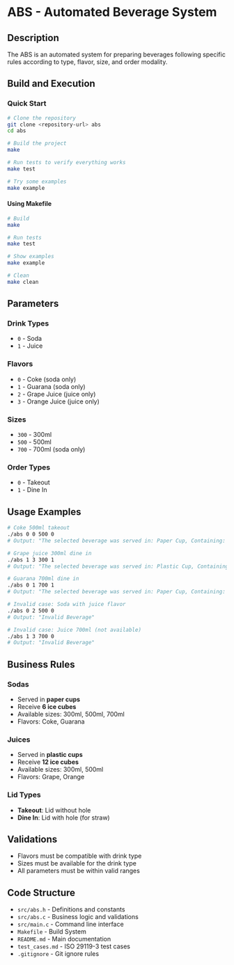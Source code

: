 # ABS - Automated Beverage System

## Description
The ABS is an automated system for preparing beverages following specific rules according to type, flavor, size, and order modality.

## Build and Execution

### Quick Start

```bash
# Clone the repository
git clone <repository-url> abs
cd abs

# Build the project
make

# Run tests to verify everything works
make test

# Try some examples
make example
```

#### Using Makefile 
```bash
# Build
make

# Run tests
make test

# Show examples
make example

# Clean
make clean
```

## Parameters

### Drink Types
- `0` - Soda
- `1` - Juice

### Flavors
- `0` - Coke (soda only)
- `1` - Guarana (soda only)  
- `2` - Grape Juice (juice only)
- `3` - Orange Juice (juice only)

### Sizes
- `300` - 300ml
- `500` - 500ml
- `700` - 700ml (soda only)

### Order Types
- `0` - Takeout
- `1` - Dine In

## Usage Examples

```bash
# Coke 500ml takeout
./abs 0 0 500 0
# Output: "The selected beverage was served in: Paper Cup, Containing: 6 ice cubes, with 500ml, and Lid without Hole"

# Grape juice 300ml dine in
./abs 1 3 300 1
# Output: "The selected beverage was served in: Plastic Cup, Containing: 12 ice cubes, with 300ml, and Lid with Hole"

# Guarana 700ml dine in
./abs 0 1 700 1
# Output: "The selected beverage was served in: Paper Cup, Containing: 6 ice cubes, with 700ml, and Lid with Hole"

# Invalid case: Soda with juice flavor
./abs 0 2 500 0
# Output: "Invalid Beverage"

# Invalid case: Juice 700ml (not available)
./abs 1 3 700 0
# Output: "Invalid Beverage"
```

## Business Rules

### Sodas
- Served in **paper cups**
- Receive **6 ice cubes**
- Available sizes: 300ml, 500ml, 700ml
- Flavors: Coke, Guarana

### Juices
- Served in **plastic cups**
- Receive **12 ice cubes**
- Available sizes: 300ml, 500ml
- Flavors: Grape, Orange

### Lid Types
- **Takeout**: Lid without hole
- **Dine In**: Lid with hole (for straw)

## Validations
- Flavors must be compatible with drink type
- Sizes must be available for the drink type
- All parameters must be within valid ranges

## Code Structure
- `src/abs.h` - Definitions and constants
- `src/abs.c` - Business logic and validations
- `src/main.c` - Command line interface
- `Makefile` - Build System
- `README.md` - Main documentation
- `test_cases.md` - ISO 29119-3 test cases
- `.gitignore` - Git ignore rules

